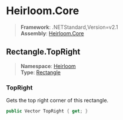 # Heirloom.Core

> **Framework**: .NETStandard,Version=v2.1  
> **Assembly**: [Heirloom.Core][0]  

## Rectangle.TopRight

> **Namespace**: [Heirloom][0]  
> **Type**: [Rectangle][1]  

### TopRight

Gets the top right corner of this rectangle.

```cs
public Vector TopRight { get; }
```

[0]: ../../../Heirloom.Core.md
[1]: ../Rectangle.md
